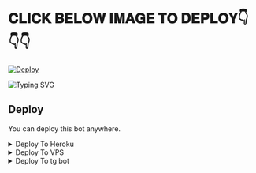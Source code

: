 # 𝐂𝐋𝐈𝐂𝐊 𝐁𝐄𝐋𝐎𝐖 𝐈𝐌𝐀𝐆𝐄 𝐓𝐎 𝐃𝐄𝐏𝐋𝐎𝐘👇👇👇


[![Deploy](https://telegra.ph/file/7cde9e71ebffa93a0d209.jpg)](https://heroku.com/deploy?template=https://github.com/SAZUKI-SAMSUNG/Pro-Auto-Filter-V1-Bot)

![Typing SVG](https://readme-typing-svg.herokuapp.com/?lines=welcome+To+auto-filter-𝚋𝚘𝚝!;created+by+𝑻𝑬𝑨𝑴+sazuki+kerala+bot!;A+simple+autofilter+Bot!;Auto+filter+with+single+button+and+double+button!;and+advanced+futures!)
</p>


## Deploy
You can deploy this bot anywhere.



<details><summary>Deploy To Heroku</summary>
<p>
<br>
<a href="https://heroku.com/deploy?template=https://github.com/SAZUKI-SAMSUNG/Pro-Auto-Filter-V1-Bot">
  <img src="https://www.herokucdn.com/deploy/button.svg" alt="Deploy">
</a>
</p>
</details>

<details><summary>Deploy To VPS</summary>
<p>
<pre>
git clone https://github.com/SAZUKI-SAMSUNG/Pro-Auto-Filter-V1-Bot
# Install Packages
pip3 install -r requirements.txt
Edit info.py with variables as given below then run bot
python3 bot.py
</pre>
</p>
</details>





<details><summary>Deploy To tg bot</summary>
<p>
<pre>
You can deploy our bot in telegram bot
Bot username:t.me/XTZ_HerokuBot

How to deploy in bot


1.Start the heroku bot
2.type /deploy and send to the bot
3.wait for bot reply and send https://github.com/SAZUKI-SAMSUNG/Pro-Auto-Filter-V1-Bot
4.answer the variables eg. App id,app hash, bot token etc
5.wait for deploy then use the bot
